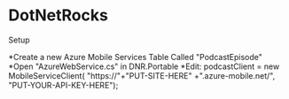 DotNetRocks
===========

Setup

*Create a new Azure Mobile Services Table Called "PodcastEpisode"
*Open "AzureWebService.cs" in DNR.Portable
*Edit: podcastClient = new MobileServiceClient(
        "https://"+"PUT-SITE-HERE" +".azure-mobile.net/",
        "PUT-YOUR-API-KEY-HERE");

